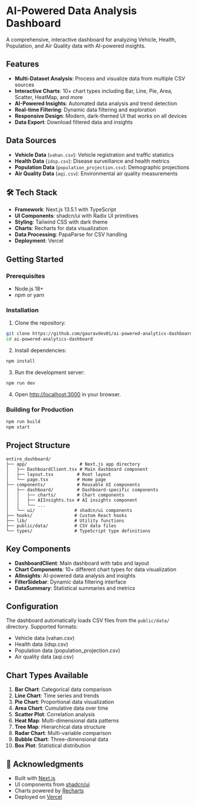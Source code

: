 # AI-Powered Data Analysis Dashboard

A comprehensive, interactive dashboard for analyzing Vehicle, Health, Population, and Air Quality data with AI-powered insights.


## Features

- **Multi-Dataset Analysis**: Process and visualize data from multiple CSV sources
- **Interactive Charts**: 10+ chart types including Bar, Line, Pie, Area, Scatter, HeatMap, and more
- **AI-Powered Insights**: Automated data analysis and trend detection
- **Real-time Filtering**: Dynamic data filtering and exploration
- **Responsive Design**: Modern, dark-themed UI that works on all devices
- **Data Export**: Download filtered data and insights

##  Data Sources

- **Vehicle Data** (`vahan.csv`): Vehicle registration and traffic statistics
- **Health Data** (`idsp.csv`): Disease surveillance and health metrics
- **Population Data** (`population_projection.csv`): Demographic projections
- **Air Quality Data** (`aqi.csv`): Environmental air quality measurements

## 🛠 Tech Stack

- **Framework**: Next.js 13.5.1 with TypeScript
- **UI Components**: shadcn/ui with Radix UI primitives
- **Styling**: Tailwind CSS with dark theme
- **Charts**: Recharts for data visualization
- **Data Processing**: PapaParse for CSV handling
- **Deployment**: Vercel

##  Getting Started

### Prerequisites

- Node.js 18+ 
- npm or yarn

### Installation

1. Clone the repository:
```bash
git clone https://github.com/gauravdev01/ai-powered-analytics-dashboard
cd ai-powered-analytics-dashboard
```

2. Install dependencies:
```bash
npm install
```

3. Run the development server:
```bash
npm run dev
```

4. Open [http://localhost:3000](http://localhost:3000) in your browser.

### Building for Production

```bash
npm run build
npm start
```

##  Project Structure

```
entire_dashboard/
├── app/                    # Next.js app directory
│   ├── DashboardClient.tsx # Main dashboard component
│   ├── layout.tsx         # Root layout
│   └── page.tsx           # Home page
├── components/            # Reusable UI components
│   ├── dashboard/         # Dashboard-specific components
│   │   ├── charts/        # Chart components
│   │   ├── AIInsights.tsx # AI insights component
│   │   └── ...
│   └── ui/               # shadcn/ui components
├── hooks/                # Custom React hooks
├── lib/                  # Utility functions
├── public/data/          # CSV data files
└── types/                # TypeScript type definitions
```

##  Key Components

- **DashboardClient**: Main dashboard with tabs and layout
- **Chart Components**: 10+ different chart types for data visualization
- **AIInsights**: AI-powered data analysis and insights
- **FilterSidebar**: Dynamic data filtering interface
- **DataSummary**: Statistical summaries and metrics

##  Configuration

The dashboard automatically loads CSV files from the `public/data/` directory. Supported formats:
- Vehicle data (vahan.csv)
- Health data (idsp.csv) 
- Population data (population_projection.csv)
- Air quality data (aqi.csv)

##  Chart Types Available

1. **Bar Chart**: Categorical data comparison
2. **Line Chart**: Time series and trends
3. **Pie Chart**: Proportional data visualization
4. **Area Chart**: Cumulative data over time
5. **Scatter Plot**: Correlation analysis
6. **Heat Map**: Multi-dimensional data patterns
7. **Tree Map**: Hierarchical data structure
8. **Radar Chart**: Multi-variable comparison
9. **Bubble Chart**: Three-dimensional data
10. **Box Plot**: Statistical distribution


## 🙏 Acknowledgments

- Built with [Next.js](https://nextjs.org/)
- UI components from [shadcn/ui](https://ui.shadcn.com/)
- Charts powered by [Recharts](https://recharts.org/)
- Deployed on [Vercel](https://vercel.com/) 
